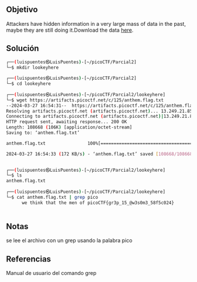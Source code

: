 ## Objetivo 
Attackers have hidden information in a very large mass of data in the past, maybe they are still doing it.Download the data [here](https://artifacts.picoctf.net/c/125/anthem.flag.txt).

## Solución
```bash
┌──(luispuentes㉿LuisPuentes)-[~/picoCTF/Parcial2]
└─$ mkdir lookeyhere
                                                                                                                            
┌──(luispuentes㉿LuisPuentes)-[~/picoCTF/Parcial2]
└─$ cd lookeyhere 
                                                                                                                            
┌──(luispuentes㉿LuisPuentes)-[~/picoCTF/Parcial2/lookeyhere]
└─$ wget https://artifacts.picoctf.net/c/125/anthem.flag.txt 
--2024-03-27 16:54:31--  https://artifacts.picoctf.net/c/125/anthem.flag.txt
Resolving artifacts.picoctf.net (artifacts.picoctf.net)... 13.249.21.85, 13.249.21.32, 13.249.21.66, ...
Connecting to artifacts.picoctf.net (artifacts.picoctf.net)|13.249.21.85|:443... connected.
HTTP request sent, awaiting response... 200 OK
Length: 108668 (106K) [application/octet-stream]
Saving to: ‘anthem.flag.txt’

anthem.flag.txt                100%[====================================================>] 106.12K   172KB/s    in 0.6s    

2024-03-27 16:54:33 (172 KB/s) - ‘anthem.flag.txt’ saved [108668/108668]

                                                                                                                            
┌──(luispuentes㉿LuisPuentes)-[~/picoCTF/Parcial2/lookeyhere]
└─$ ls
anthem.flag.txt
                                                                                                                            
┌──(luispuentes㉿LuisPuentes)-[~/picoCTF/Parcial2/lookeyhere]
└─$ cat anthem.flag.txt | grep pico     
      we think that the men of picoCTF{gr3p_15_@w3s0m3_58f5c024}
           
```


## Notas
se lee el archivo con un grep usando la palabra pico

## Referencias
Manual de usuario del comando grep